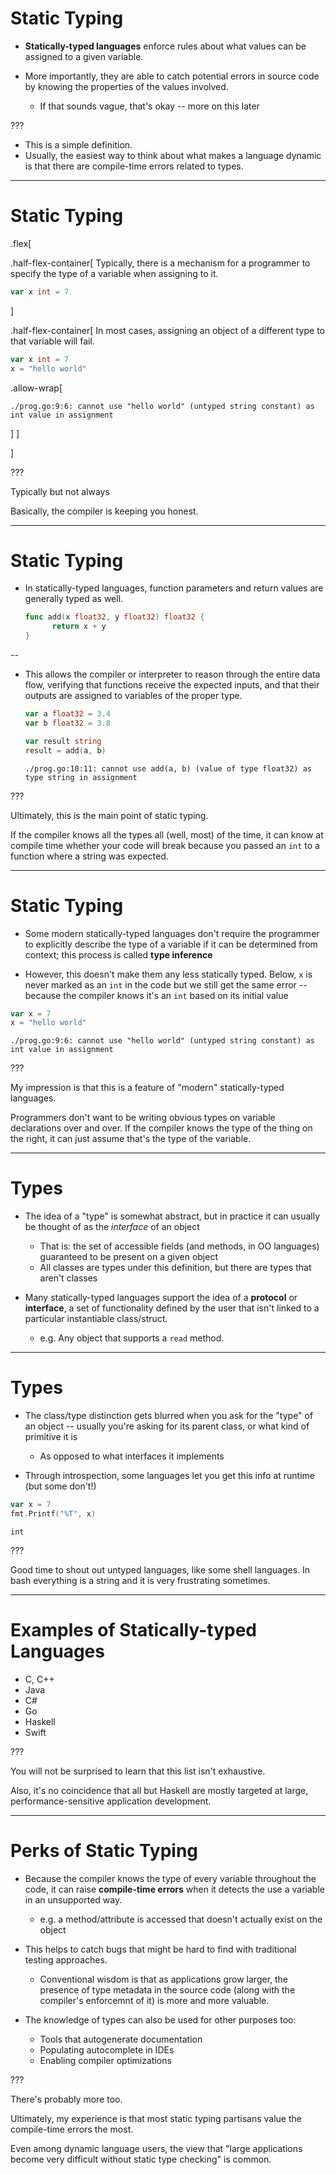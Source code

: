 # Static Typing

- **Statically-typed languages** enforce rules about what values can be assigned to a given variable.

- More importantly, they are able to catch potential errors in source code by knowing the properties of the values involved.

  - If that sounds vague, that's okay -- more on this later

???

- This is a simple definition.
- Usually, the easiest way to think about what makes a language dynamic is that there are compile-time errors related to types.

---

# Static Typing
.flex[

.half-flex-container[
Typically, there is a mechanism for a programmer to specify the type of a variable when assigning to it.
```go
var x int = 7
```
]

.half-flex-container[
In most cases, assigning an object of a different type to that variable will fail.
```go
var x int = 7
x = "hello world"
```
.allow-wrap[
```text
./prog.go:9:6: cannot use "hello world" (untyped string constant) as int value in assignment
```
]
]

]

???

Typically but not always

Basically, the compiler is keeping you honest.


---

# Static Typing

- In statically-typed languages, function parameters and return values are generally typed as well.
    ```go
    func add(x float32, y float32) float32 {
          return x + y
    }
    ```

--

- This allows the compiler or interpreter to reason through the entire data flow, verifying that functions receive the expected inputs, and that their outputs are assigned to variables of the proper type.

    ```go
    var a float32 = 3.4
    var b float32 = 3.8

    var result string
    result = add(a, b)
    ```
    ```text
    ./prog.go:10:11: cannot use add(a, b) (value of type float32) as type string in assignment
    ```

???

Ultimately, this is the main point of static typing.

If the compiler knows all the types all (well, most) of the time, it can know at compile time whether your code will break because you passed an `int` to a function where a string was expected.

---

# Static Typing

- Some modern statically-typed languages don't require the programmer to explicitly describe the type of a variable if it can be determined from context; this process is called **type inference**

- However, this doesn't make them any less statically typed. Below, `x` is never marked as an `int` in the code but we still get the same error -- because the compiler knows it's an `int` based on its initial value
```go
var x = 7
x = "hello world"
```
```text
./prog.go:9:6: cannot use "hello world" (untyped string constant) as int value in assignment
```

???

My impression is that this is a feature of "modern" statically-typed languages.

Programmers don't want to be writing obvious types on variable declarations over and over.
If the compiler knows the type of the thing on the right, it can just assume that's the type of the variable.

---

# Types

- The idea of a "type" is somewhat abstract, but in practice it can usually be thought of as the *interface* of an object
  - That is: the set of accessible fields (and methods, in OO languages) guaranteed to be present on a given object
  - All classes are types under this definition, but there are types that aren't classes

- Many statically-typed languages support the idea of a **protocol** or **interface**, a set of functionality defined by the user that isn't linked to a particular instantiable class/struct.
  - e.g. Any object that supports a `read` method.


---

# Types

- The class/type distinction gets blurred when you ask for the "type" of an object -- usually you're asking for its parent class, or what kind of primitive it is

  - As opposed to what interfaces it implements

- Through introspection, some languages let you get this info at runtime (but some don't!)
```go
var x = 7
fmt.Printf("%T", x)
```
```
int
```

???

Good time to shout out untyped languages, like some shell languages. In bash everything is a string and it is very frustrating sometimes.

---

# Examples of Statically-typed Languages

- C, C++
- Java
- C#
- Go
- Haskell
- Swift

???

You will not be surprised to learn that this list isn't exhaustive.

Also, it's no coincidence that all but Haskell are mostly targeted at large, performance-sensitive application development.

---

# Perks of Static Typing

- Because the compiler knows the type of every variable throughout the code, it can raise **compile-time errors** when it detects the use a variable in an unsupported way.

  - e.g. a method/attribute is accessed that doesn't actually exist on the object

- This helps to catch bugs that might be hard to find with traditional testing approaches.

  - Conventional wisdom is that as applications grow larger, the presence of type metadata in the source code (along with the compiler's enforcemnt of it) is more and more valuable.

- The knowledge of types can also be used for other purposes too:
  - Tools that autogenerate documentation
  - Populating autocomplete in IDEs
  - Enabling compiler optimizations

???

There's probably more too.

Ultimately, my experience is that most static typing partisans value the compile-time errors the most.

Even among dynamic language users, the view that "large applications become very difficult without static type checking" is common.
